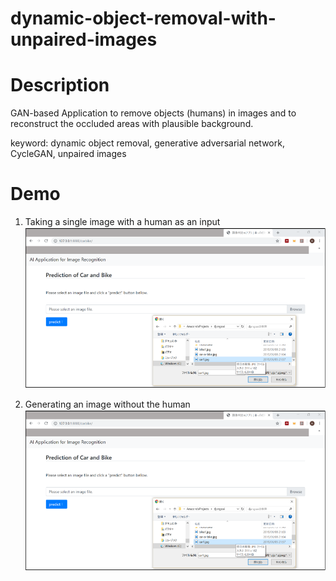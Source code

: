 # dynamic-object-removal-with-unpaired-images

# Description

GAN-based Application to remove objects (humans) in images and to reconstruct the occluded areas with plausible background.

keyword: dynamic object removal, generative adversarial network, CycleGAN, unpaired images

# Demo

1. Taking a single image with a human as an input
![car1](https://github.com/akadahiroyasu/djangoai/blob/master/images_for_readme/window_1.png)

2. Generating an image without the human
![car1](https://github.com/akadahiroyasu/djangoai/blob/master/images_for_readme/window_1.png)
